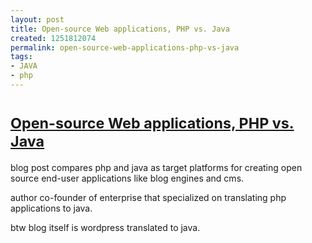 ```yaml
---
layout: post
title: Open-source Web applications, PHP vs. Java
created: 1251812074
permalink: open-source-web-applications-php-vs-java
tags:
- JAVA
- php
---
```

<h1><a href="http://www.numiton.com/blog/?p=9"><strong><small>Open-source Web applications, PHP vs. Java</small></strong></a><small><br />
</small></h1>
<p>blog post compares php and java as target platforms for creating open source end-user applications like blog engines and cms.</p>
<p>author co-founder of enterprise that specialized on translating php applications to java. </p>
<p>btw blog itself is wordpress translated to java. &nbsp; </p>
